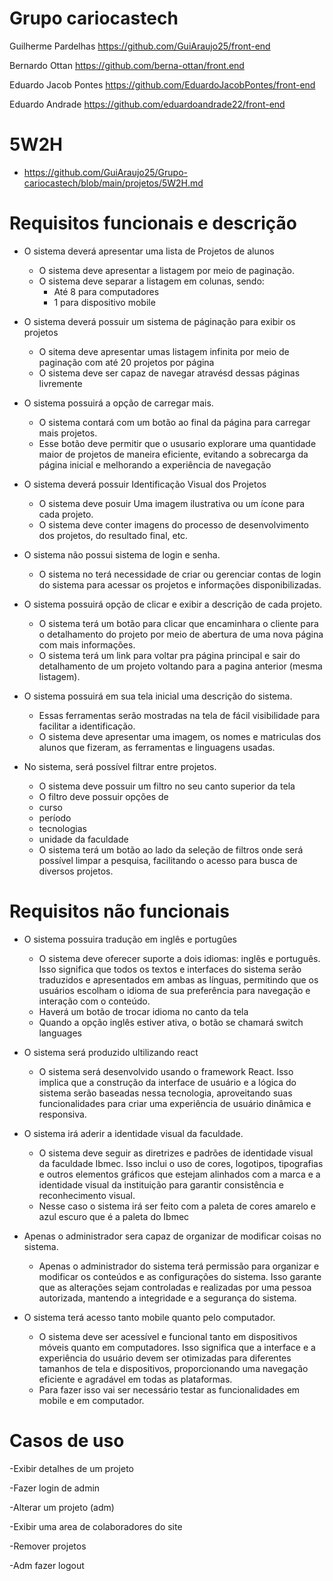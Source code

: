 # Grupo cariocastech
Guilherme Pardelhas https://github.com/GuiAraujo25/front-end

Bernardo Ottan  https://github.com/berna-ottan/front.end

Eduardo Jacob Pontes https://github.com/EduardoJacobPontes/front-end

Eduardo Andrade https://github.com/eduardoandrade22/front-end

# 5W2H
- https://github.com/GuiAraujo25/Grupo-cariocastech/blob/main/projetos/5W2H.md




# Requisitos funcionais e descrição

- O sistema deverá apresentar uma lista de Projetos de alunos
  - O sistema deve apresentar a listagem por meio de paginação.
  - O sistema deve separar a listagem em colunas, sendo:
    - Até 8 para computadores
    - 1 para dispositivo mobile

- O sistema deverá possuir um sistema de páginação para exibir os projetos
  - O sitema deve apresentar umas listagem infinita por meio de paginação com até 20 projetos por página
  - O sistema deve ser capaz de navegar atravésd dessas páginas livremente 

  
- O sistema possuirá a opção de carregar mais.
  - O sistema contará com um botão ao final da página para carregar mais projetos.
  - Esse botão deve permitir que o ususario explorare uma quantidade maior de projetos de maneira eficiente, evitando a sobrecarga da página inicial e melhorando a experiência de navegação


  
- O sistema deverá possuir Identificação Visual dos Projetos
  - O sistema deve posuir Uma imagem ilustrativa ou um ícone para cada projeto. 
  - O sistema deve conter imagens do processo de desenvolvimento dos projetos, do resultado final, etc.

  
- O sistema não possui sistema de login e senha.
  - O sistema no terá necessidade de criar ou gerenciar contas de login do sistema para acessar os projetos e informações disponibilizadas.

  
- O sistema possuirá opção de clicar e exibir a descrição de cada projeto.
  - O sistema terá um botão para clicar que encaminhara o cliente para o detalhamento do projeto por meio de abertura de uma nova página com mais informações. 
  - O sistema terá um link para voltar pra página principal e sair do detalhamento de um projeto voltando para a pagina anterior (mesma listagem). 

  
- O sistema possuirá em sua tela inicial uma descrição do sistema.
  - Essas ferramentas serão mostradas na tela de fácil visibilidade para facilitar a identificação.
  - O sistema deve apresentar uma imagem, os nomes e matriculas dos alunos que fizeram, as 
 ferramentas e linguagens usadas.
  
- No sistema, será possível filtrar entre projetos.
  - O sistema deve possuir um filtro no seu canto superior da tela
  - O filtro deve possuir opções de
  - curso
  - período
  - tecnologias
  - unidade da faculdade 
  - O sistema terá um botão ao lado da seleção de filtros onde será possível limpar a pesquisa, facilitando o acesso para busca de diversos projetos. 
  
 
  

# Requisitos não funcionais 

 - O sistema possuira tradução em inglês e portugûes

   - O sistema deve oferecer suporte a dois idiomas: inglês e português. Isso significa que todos os textos e interfaces do sistema serão traduzidos e apresentados em ambas as línguas, permitindo que os usuários escolham o idioma de sua preferência para navegação e interação com o conteúdo. 
   - Haverá um botão de trocar idioma no canto da tela 
   - Quando a opção inglês estiver ativa, o botão se chamará switch languages

- O sistema será produzido ultilizando react

  - O sistema será desenvolvido usando o framework React. Isso implica que a construção da interface de usuário e a lógica do sistema serão baseadas nessa tecnologia, aproveitando suas funcionalidades para criar uma experiência de usuário dinâmica e responsiva.

- O sistema irá aderir a identidade visual da faculdade.

  - O sistema deve seguir as diretrizes e padrões de identidade visual da faculdade Ibmec. Isso inclui o uso de cores, logotipos, tipografias e outros elementos gráficos que estejam alinhados com a marca e a identidade visual da instituição para garantir consistência e reconhecimento visual.
  - Nesse caso o sistema irá ser feito com a paleta de cores amarelo e azul escuro que é a paleta do Ibmec

- Apenas o administrador sera capaz de organizar de modificar coisas no sistema.

  - Apenas o administrador do sistema terá permissão para organizar e modificar os conteúdos e as configurações do sistema. Isso garante que as alterações sejam controladas e realizadas por uma pessoa autorizada, mantendo a integridade e a segurança do sistema.

- O sistema terá acesso tanto mobile quanto pelo computador.

  - O sistema deve ser acessível e funcional tanto em dispositivos móveis quanto em computadores. Isso significa que a interface e a experiência do usuário devem ser otimizadas para diferentes tamanhos de tela e dispositivos, proporcionando uma navegação eficiente e agradável em todas as plataformas.
  -  Para fazer isso vai ser necessário testar as funcionalidades em mobile e em computador.

# Casos de uso
-Exibir detalhes de um projeto 

-Fazer login de admin

-Alterar um projeto  (adm)

-Exibir uma area de colaboradores do site

-Remover projetos

-Adm fazer logout



















